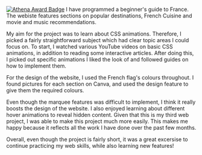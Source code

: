[![Athena Award Badge](https://img.shields.io/endpoint?url=https%3A%2F%2Faward.athena.hackclub.com%2Fapi%2Fbadge)](https://award.athena.hackclub.com?utm_source=readme)
I have programmed a beginner's guide to France. The webiste features sections on popular destinations, French Cuisine and movie and music recommendations.

My aim for the project was to learn about CSS animations. Therefore, I picked a fairly straightforward subject which had clear topic areas I could focus on. To start, I watched various YouTube videos on basic CSS animations, in addition to reading some interactive articles. After doing this, I picked out specific animations I liked the look of and followed guides on how to implement them. 


For the design of the website, I used the French flag's colours throughout. I found pictures for each section on Canva, and used the design feature to give them the required colours. 

Even though the marquee features was difficult to implement, I think it really boosts the design of the website. I also enjoyed learning about different hover animations to reveal hidden content. Given that this is my third web project, I was able to make this project much more easily. This makes me happy because it reflects all the work I have done over the past few months.

Overall, even though the project is fairly short, it was a great excersise to continue practicing my web skills, while also learning new features!
